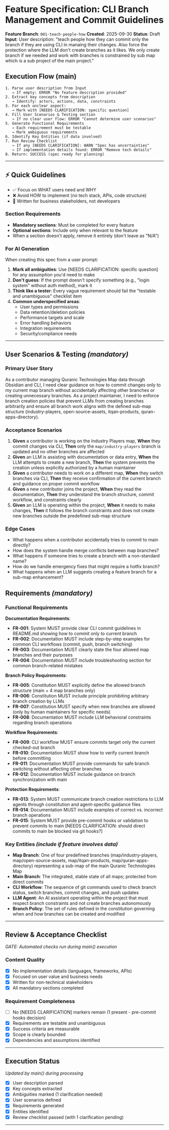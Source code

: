 # Feature Specification: CLI Branch Management and Commit Guidelines

**Feature Branch**: `001-teach-people-how`
**Created**: 2025-09-30
**Status**: Draft
**Input**: User description: "teach people how they can commit only the branch if they are using CLI in manaing their changes. Also force the protection where the LLM don't create branches as it likes. We only create branch if we needed and work with branches is constrained by sub map which is a sub project of the main project."

## Execution Flow (main)
```
1. Parse user description from Input
   → If empty: ERROR "No feature description provided"
2. Extract key concepts from description
   → Identify: actors, actions, data, constraints
3. For each unclear aspect:
   → Mark with [NEEDS CLARIFICATION: specific question]
4. Fill User Scenarios & Testing section
   → If no clear user flow: ERROR "Cannot determine user scenarios"
5. Generate Functional Requirements
   → Each requirement must be testable
   → Mark ambiguous requirements
6. Identify Key Entities (if data involved)
7. Run Review Checklist
   → If any [NEEDS CLARIFICATION]: WARN "Spec has uncertainties"
   → If implementation details found: ERROR "Remove tech details"
8. Return: SUCCESS (spec ready for planning)
```

---

## ⚡ Quick Guidelines
- ✅ Focus on WHAT users need and WHY
- ❌ Avoid HOW to implement (no tech stack, APIs, code structure)
- 👥 Written for business stakeholders, not developers

### Section Requirements
- **Mandatory sections**: Must be completed for every feature
- **Optional sections**: Include only when relevant to the feature
- When a section doesn't apply, remove it entirely (don't leave as "N/A")

### For AI Generation
When creating this spec from a user prompt:
1. **Mark all ambiguities**: Use [NEEDS CLARIFICATION: specific question] for any assumption you'd need to make
2. **Don't guess**: If the prompt doesn't specify something (e.g., "login system" without auth method), mark it
3. **Think like a tester**: Every vague requirement should fail the "testable and unambiguous" checklist item
4. **Common underspecified areas**:
   - User types and permissions
   - Data retention/deletion policies
   - Performance targets and scale
   - Error handling behaviors
   - Integration requirements
   - Security/compliance needs

---

## User Scenarios & Testing *(mandatory)*

### Primary User Story
As a contributor managing Quranic Technologies Map data through Obsidian and CLI, I need clear guidance on how to commit changes only to my current map branch without accidentally affecting other branches or creating unnecessary branches. As a project maintainer, I need to enforce branch creation policies that prevent LLMs from creating branches arbitrarily and ensure all branch work aligns with the defined sub-map structure (industry-players, open-source-assets, itqan-products, quran-apps-directory).

### Acceptance Scenarios
1. **Given** a contributor is working on the Industry Players map, **When** they commit changes via CLI, **Then** only the `map/industry-players` branch is updated and no other branches are affected
2. **Given** an LLM is assisting with documentation or data entry, **When** the LLM attempts to create a new branch, **Then** the system prevents the creation unless explicitly authorized by a human maintainer
3. **Given** a contributor needs to work on a different map, **When** they switch branches via CLI, **Then** they receive confirmation of the current branch and guidance on proper commit workflow
4. **Given** a new contributor joins the project, **When** they read the documentation, **Then** they understand the branch structure, commit workflow, and constraints clearly
5. **Given** an LLM is operating within the project, **When** it needs to make changes, **Then** it follows the branch constraints and does not create new branches outside the predefined sub-map structure

### Edge Cases
- What happens when a contributor accidentally tries to commit to main directly?
- How does the system handle merge conflicts between map branches?
- What happens if someone tries to create a branch with a non-standard name?
- How do we handle emergency fixes that might require a hotfix branch?
- What happens when an LLM suggests creating a feature branch for a sub-map enhancement?

## Requirements *(mandatory)*

### Functional Requirements

**Documentation Requirements**:
- **FR-001**: System MUST provide clear CLI commit guidelines in README.md showing how to commit only to current branch
- **FR-002**: Documentation MUST include step-by-step examples for common CLI workflows (commit, push, branch switching)
- **FR-003**: Documentation MUST clearly state the four allowed map branches and their purposes
- **FR-004**: Documentation MUST include troubleshooting section for common branch-related mistakes

**Branch Policy Requirements**:
- **FR-005**: Constitution MUST explicitly define the allowed branch structure (main + 4 map branches only)
- **FR-006**: Constitution MUST include principle prohibiting arbitrary branch creation by LLMs
- **FR-007**: Constitution MUST specify when new branches are allowed (only by human maintainers for specific needs)
- **FR-008**: Documentation MUST include LLM behavioral constraints regarding branch operations

**Workflow Requirements**:
- **FR-009**: CLI workflow MUST ensure commits target only the current checked-out branch
- **FR-010**: Documentation MUST show how to verify current branch before committing
- **FR-011**: Documentation MUST provide commands for safe branch switching without affecting other branches
- **FR-012**: Documentation MUST include guidance on branch synchronization with main

**Protection Requirements**:
- **FR-013**: System MUST communicate branch creation restrictions to LLM agents through constitution and agent-specific guidance files
- **FR-014**: Documentation MUST include examples of correct vs. incorrect branch operations
- **FR-015**: System MUST provide pre-commit hooks or validation to prevent commits to main [NEEDS CLARIFICATION: should direct commits to main be blocked via git hooks?]

### Key Entities *(include if feature involves data)*

- **Map Branch**: One of four predefined branches (map/industry-players, map/open-source-assets, map/itqan-products, map/quran-apps-directory) representing a sub-map of the main Quranic Technologies Map
- **Main Branch**: The integrated, stable state of all maps; protected from direct commits
- **CLI Workflow**: The sequence of git commands used to check branch status, switch branches, commit changes, and push updates
- **LLM Agent**: An AI assistant operating within the project that must respect branch constraints and not create branches autonomously
- **Branch Policy**: The set of rules defined in the constitution governing when and how branches can be created and modified

---

## Review & Acceptance Checklist
*GATE: Automated checks run during main() execution*

### Content Quality
- [x] No implementation details (languages, frameworks, APIs)
- [x] Focused on user value and business needs
- [x] Written for non-technical stakeholders
- [x] All mandatory sections completed

### Requirement Completeness
- [ ] No [NEEDS CLARIFICATION] markers remain (1 present - pre-commit hooks decision)
- [x] Requirements are testable and unambiguous
- [x] Success criteria are measurable
- [x] Scope is clearly bounded
- [x] Dependencies and assumptions identified

---

## Execution Status
*Updated by main() during processing*

- [x] User description parsed
- [x] Key concepts extracted
- [x] Ambiguities marked (1 clarification needed)
- [x] User scenarios defined
- [x] Requirements generated
- [x] Entities identified
- [x] Review checklist passed (with 1 clarification pending)

---